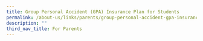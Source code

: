 ```yaml
---
title: Group Personal Accident (GPA) Insurance Plan for Students
permalink: /about-us/links/parents/group-personal-accident-gpa-insurance-plan-for-students
description: ""
third_nav_title: For Parents
---
```

